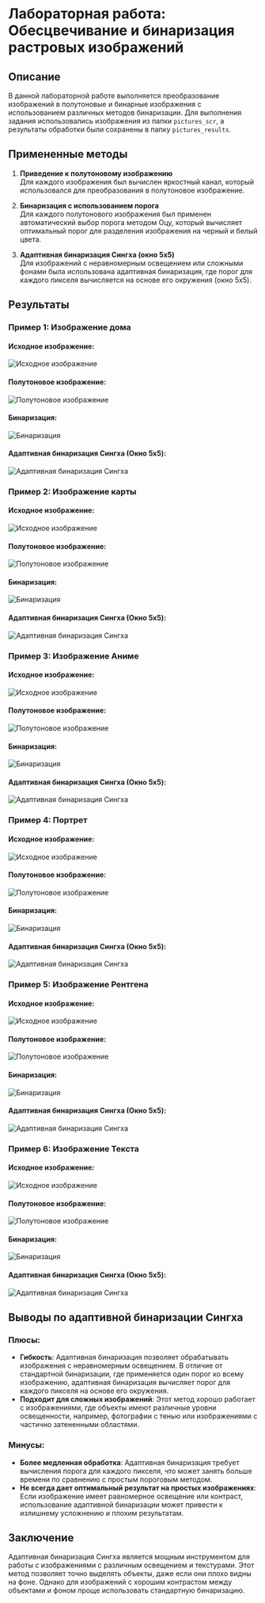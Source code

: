 # Лабораторная работа: Обесцвечивание и бинаризация растровых изображений

## Описание

В данной лабораторной работе выполняется преобразование изображений в полутоновые и бинарные изображения с использованием различных методов бинаризации. Для выполнения задания использовались изображения из папки `pictures_scr`, а результаты обработки были сохранены в папку `pictures_results`.

## Примененные методы

1. **Приведение к полутоновому изображению**  
   Для каждого изображения был вычислен яркостный канал, который использовался для преобразования в полутоновое изображение.

2. **Бинаризация с использованием порога**  
   Для каждого полутонового изображения был применен автоматический выбор порога методом Оцу, который вычисляет оптимальный порог для разделения изображения на черный и белый цвета.

3. **Адаптивная бинаризация Сингха (окно 5x5)**  
   Для изображений с неравномерным освещением или сложными фонами была использована адаптивная бинаризация, где порог для каждого пикселя вычисляется на основе его окружения (окно 5x5).

## Результаты

### Пример 1: Изображение дома 

#### Исходное изображение:
![Исходное изображение](../pictures_src/house.png)

#### Полутоновое изображение:
![Полутоновое изображение](../pictures_results/grayscale_house.png)

#### Бинаризация:
![Бинаризация](../pictures_results/binary_house.png)

#### Адаптивная бинаризация Сингха (Окно 5x5):
![Адаптивная бинаризация Сингха](../pictures_results/adaptive_binary_house.png)

### Пример 2: Изображение карты 

#### Исходное изображение:
![Исходное изображение](../pictures_src/karta.png)

#### Полутоновое изображение:
![Полутоновое изображение](../pictures_results/grayscale_karta.png)

#### Бинаризация:
![Бинаризация](../pictures_results/binary_karta.png)

#### Адаптивная бинаризация Сингха (Окно 5x5):
![Адаптивная бинаризация Сингха](../pictures_results/adaptive_binary_karta.png)

### Пример 3: Изображение Аниме

#### Исходное изображение:
![Исходное изображение](../pictures_src/ghoul.png)

#### Полутоновое изображение:
![Полутоновое изображение](../pictures_results/grayscale_ghoul.png)

#### Бинаризация:
![Бинаризация](../pictures_results/binary_ghoul.png)

#### Адаптивная бинаризация Сингха (Окно 5x5):
![Адаптивная бинаризация Сингха](../pictures_results/adaptive_binary_ghoul.png)

### Пример 4: Портрет 

#### Исходное изображение:
![Исходное изображение](../pictures_src/photo.png)

#### Полутоновое изображение:
![Полутоновое изображение](../pictures_results/grayscale_photo.png)

#### Бинаризация:
![Бинаризация](../pictures_results/binary_photo.png)

#### Адаптивная бинаризация Сингха (Окно 5x5):
![Адаптивная бинаризация Сингха](../pictures_results/adaptive_binary_photo.png)

### Пример 5: Изображение Рентгена

#### Исходное изображение:
![Исходное изображение](../pictures_src/x_ray.png)

#### Полутоновое изображение:
![Полутоновое изображение](../pictures_results/grayscale_x_ray.png)

#### Бинаризация:
![Бинаризация](../pictures_results/binary_x_ray.png)

#### Адаптивная бинаризация Сингха (Окно 5x5):
![Адаптивная бинаризация Сингха](../pictures_results/adaptive_binary_x_ray.png)

### Пример 6: Изображение Текста

#### Исходное изображение:
![Исходное изображение](../pictures_scr/text.png)

#### Полутоновое изображение:
![Полутоновое изображение](../pictures_results/grayscale_text.png)

#### Бинаризация:
![Бинаризация](../pictures_results/binary_text.png)

#### Адаптивная бинаризация Сингха (Окно 5x5):
![Адаптивная бинаризация Сингха](../pictures_results/adaptive_binary_text.png)

## Выводы по адаптивной бинаризации Сингха

### Плюсы:
- **Гибкость**: Адаптивная бинаризация позволяет обрабатывать изображения с неравномерным освещением. В отличие от стандартной бинаризации, где применяется один порог ко всему изображению, адаптивная бинаризация вычисляет порог для каждого пикселя на основе его окружения.
- **Подходит для сложных изображений**: Этот метод хорошо работает с изображениями, где объекты имеют различные уровни освещенности, например, фотографии с тенью или изображениями с частично затененными областями.

### Минусы:
- **Более медленная обработка**: Адаптивная бинаризация требует вычисления порога для каждого пикселя, что может занять больше времени по сравнению с простым пороговым методом.
- **Не всегда дает оптимальный результат на простых изображениях**: Если изображение имеет равномерное освещение или контраст, использование адаптивной бинаризации может привести к излишнему усложнению и плохим результатам.

## Заключение

Адаптивная бинаризация Сингха является мощным инструментом для работы с изображениями с различным освещением и текстурами. Этот метод позволяет точно выделять объекты, даже если они плохо видны на фоне. Однако для изображений с хорошим контрастом между объектами и фоном проще использовать стандартную бинаризацию.
